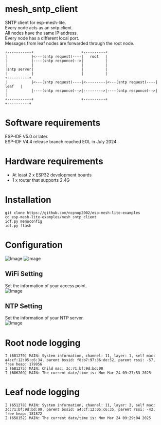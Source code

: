 # mesh_sntp_client
SNTP client for esp-mesh-lite.   
Every node acts as an sntp client.   
All nodes have the same IP address.   
Every node has a different local port.   
Messages from leaf nodes are forwarded through the root node.   
```
+-----------+                      +----------+
|           |<---(sntp request)----|   root   |
|           |----(sntp responce)-->|          |
|           |                      |          |
|sntp server|                      |          |
|           |                      |          |                      +----------+
|           |<---(sntp request)----|<---------|<---(sntp request)----|   leaf   |
|           |----(sntp responce)-->|--------->|----(sntp responce)-->|          |
+-----------+                      +----------+                      +----------+
```

# Software requirements
ESP-IDF V5.0 or later.   
ESP-IDF V4.4 release branch reached EOL in July 2024.   

# Hardware requirements
- At least 2 x ESP32 development boards
- 1 x router that supports 2.4G

# Installation
```
git clone https://github.com/nopnop2002/esp-mesh-lite-examples
cd esp-mesh-lite-examples/mesh_sntp_client
idf.py menuconfig
idf.py flash
```

# Configuration   
![Image](https://github.com/user-attachments/assets/28ee4b1b-541a-4bc0-9d20-4c70e0e60452)
![Image](https://github.com/user-attachments/assets/95a4a071-77f0-48b2-82bf-cfff456f59c7)

## WiFi Setting
Set the information of your access point.   
![Image](https://github.com/user-attachments/assets/9c68c775-4970-4a47-b15a-2fb96521060a)

## NTP Setting
Set the information of your NTP server.   
![Image](https://github.com/user-attachments/assets/3a30427f-a496-493a-9abc-fd8aa37bf70c)


# Root node logging
```
I (681270) MAIN: System information, channel: 11, layer: 1, self mac: a4:cf:12:05:c6:34, parent bssid: f8:b7:97:36:de:52, parent rssi: -57, free heap: 179956
I (681275) MAIN: Child mac: 3c:71:bf:9d:bd:00
I (686209) MAIN: The current date/time is: Mon Mar 24 09:27:53 2025
```


# Leaf node logging
```
I (651278) MAIN: System information, channel: 11, layer: 2, self mac: 3c:71:bf:9d:bd:00, parent bssid: a4:cf:12:05:c6:35, parent rssi: -42, free heap: 181872
I (658152) MAIN: The current date/time is: Mon Mar 24 09:29:04 2025
```